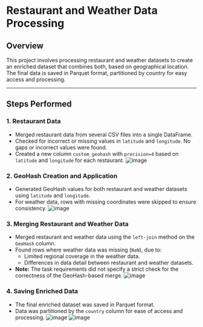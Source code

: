 # Restaurant and Weather Data Processing

## Overview
This project involves processing restaurant and weather datasets to create an enriched dataset that combines both, 
based on geographical location. The final data is saved in Parquet format, partitioned by country for easy access and processing.

---

## Steps Performed

### 1. Restaurant Data
- Merged restaurant data from several CSV files into a single DataFrame.
- Checked for incorrect or missing values in `latitude` and `longitude`. No gaps or incorrect values were found.
- Created a new column `custom_geohash` with `precision=4` based on `latitude` and `longitude` for each restaurant.
![image](https://github.com/user-attachments/assets/75ae9efb-0114-4fa6-9455-d3b7d0de59c7)

### 2. GeoHash Creation and Application
- Generated GeoHash values for both restaurant and weather datasets using `latitude` and `longitude`.
- For weather data, rows with missing coordinates were skipped to ensure consistency.
![image](https://github.com/user-attachments/assets/7694babf-4c93-4e44-8baf-e028d14bb8f3)

### 3. Merging Restaurant and Weather Data
- Merged restaurant and weather data using the `left-join` method on the `GeoHash` column.
- Found rows where weather data was missing (`NaN`), due to:
  - Limited regional coverage in the weather data.
  - Differences in data detail between restaurant and weather datasets.
- **Note:** The task requirements did not specify a strict check for the correctness of the GeoHash-based merge.
![image](https://github.com/user-attachments/assets/58a3f7cb-4c09-446f-9138-bb8302c197c0)

### 4. Saving Enriched Data
- The final enriched dataset was saved in Parquet format.
- Data was partitioned by the `country` column for ease of access and processing.
![image](https://github.com/user-attachments/assets/3adb0efa-da6f-4971-827b-982b0e2e6b31)
![image](https://github.com/user-attachments/assets/c7097dbd-bc89-44d4-93fc-7711fc17cba2)


